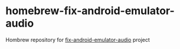 # homebrew-fix-android-emulator-audio
Hombrew repository for [fix-android-emulator-audio](https://github.com/mrmike/fix-android-emulator-audio) project
